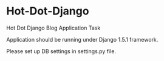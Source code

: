 Hot-Dot-Django
==============

Hot Dot Django Blog Application Task

Application should be running under Django 1.5.1 framework.

Please set up DB settings in settings.py file.